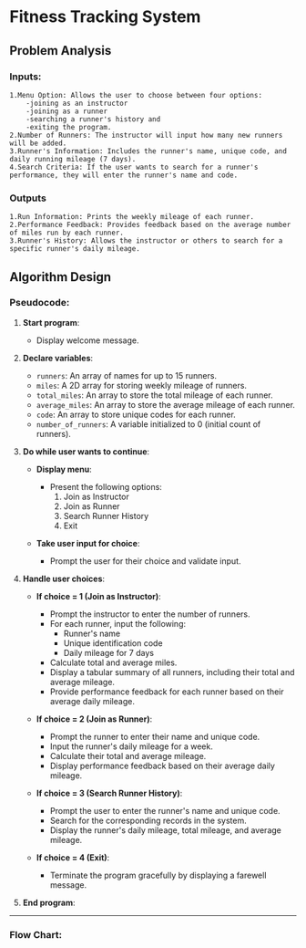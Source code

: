 # Fitness Tracking System
## Problem Analysis 
 ### Inputs: 
    1.Menu Option: Allows the user to choose between four options:  
        -joining as an instructor  
        -joining as a runner 
        -searching a runner's history and  
        -exiting the program. 
    2.Number of Runners: The instructor will input how many new runners will be added. 
    3.Runner's Information: Includes the runner's name, unique code, and daily running mileage (7 days). 
    4.Search Criteria: If the user wants to search for a runner's performance, they will enter the runner's name and code.
    
 ### Outputs
    1.Run Information: Prints the weekly mileage of each runner.
    2.Performance Feedback: Provides feedback based on the average number of miles run by each runner.
    3.Runner's History: Allows the instructor or others to search for a specific runner's daily mileage.


## Algorithm Design

### Pseudocode:

1. **Start program**:
   - Display welcome message.

2. **Declare variables**:
   - `runners`: An array of names for up to 15 runners.
   - `miles`: A 2D array for storing weekly mileage of runners.
   - `total_miles`: An array to store the total mileage of each runner.
   - `average_miles`: An array to store the average mileage of each runner.
   - `code`: An array to store unique codes for each runner.
   - `number_of_runners`: A variable initialized to 0 (initial count of runners).

3. **Do while user wants to continue**:
   - **Display menu**:
     - Present the following options:
       1. Join as Instructor
       2. Join as Runner
       3. Search Runner History
       4. Exit

   - **Take user input for choice**:
     - Prompt the user for their choice and validate input.

4. **Handle user choices**:
   - **If choice = 1 (Join as Instructor)**:
     - Prompt the instructor to enter the number of runners.
     - For each runner, input the following:
       - Runner's name
       - Unique identification code
       - Daily mileage for 7 days
     - Calculate total and average miles.
     - Display a tabular summary of all runners, including their total and average mileage.
     - Provide performance feedback for each runner based on their average daily mileage.

   - **If choice = 2 (Join as Runner)**:
     - Prompt the runner to enter their name and unique code.
     - Input the runner's daily mileage for a week.
     - Calculate their total and average mileage.
     - Display performance feedback based on their average daily mileage.

   - **If choice = 3 (Search Runner History)**:
     - Prompt the user to enter the runner's name and unique code.
     - Search for the corresponding records in the system.
     - Display the runner's daily mileage, total mileage, and average mileage.

   - **If choice = 4 (Exit)**:
     - Terminate the program gracefully by displaying a farewell message.

5. **End program**:
---
### Flow Chart:





